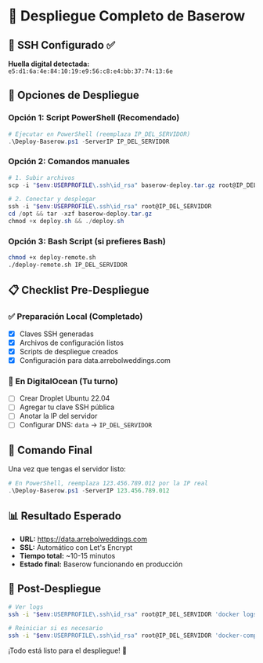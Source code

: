 # 🎯 Despliegue Completo de Baserow

## 🔑 SSH Configurado ✅
**Huella digital detectada:** `e5:d1:6a:4e:84:10:19:e9:56:c8:e4:bb:37:74:13:6e`

## 🚀 Opciones de Despliegue

### **Opción 1: Script PowerShell (Recomendado)**
```powershell
# Ejecutar en PowerShell (reemplaza IP_DEL_SERVIDOR)
.\Deploy-Baserow.ps1 -ServerIP IP_DEL_SERVIDOR
```

### **Opción 2: Comandos manuales**
```powershell
# 1. Subir archivos
scp -i "$env:USERPROFILE\.ssh\id_rsa" baserow-deploy.tar.gz root@IP_DEL_SERVIDOR:/opt/

# 2. Conectar y desplegar
ssh -i "$env:USERPROFILE\.ssh\id_rsa" root@IP_DEL_SERVIDOR
cd /opt && tar -xzf baserow-deploy.tar.gz
chmod +x deploy.sh && ./deploy.sh
```

### **Opción 3: Bash Script (si prefieres Bash)**
```bash
chmod +x deploy-remote.sh
./deploy-remote.sh IP_DEL_SERVIDOR
```

## 📋 Checklist Pre-Despliegue

### ✅ Preparación Local (Completado)
- [x] Claves SSH generadas
- [x] Archivos de configuración listos
- [x] Scripts de despliegue creados
- [x] Configuración para data.arrebolweddings.com

### 🎯 En DigitalOcean (Tu turno)
- [ ] Crear Droplet Ubuntu 22.04
- [ ] Agregar tu clave SSH pública
- [ ] Anotar la IP del servidor
- [ ] Configurar DNS: `data` → `IP_DEL_SERVIDOR`

## 🚀 Comando Final
Una vez que tengas el servidor listo:

```powershell
# En PowerShell, reemplaza 123.456.789.012 por la IP real
.\Deploy-Baserow.ps1 -ServerIP 123.456.789.012
```

## 📊 Resultado Esperado
- **URL:** https://data.arrebolweddings.com
- **SSL:** Automático con Let's Encrypt  
- **Tiempo total:** ~10-15 minutos
- **Estado final:** Baserow funcionando en producción

## 🔧 Post-Despliegue
```bash
# Ver logs
ssh -i "$env:USERPROFILE\.ssh\id_rsa" root@IP_DEL_SERVIDOR 'docker logs baserow_production'

# Reiniciar si es necesario
ssh -i "$env:USERPROFILE\.ssh\id_rsa" root@IP_DEL_SERVIDOR 'docker-compose -f /opt/docker-compose.production.yml restart'
```

¡Todo está listo para el despliegue! 🎉